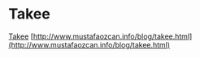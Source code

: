 Takee
=====

[Takee](http://www.mustafaozcan.info/blog/takee.html)
[http://www.mustafaozcan.info/blog/takee.html](http://www.mustafaozcan.info/blog/takee.html)
